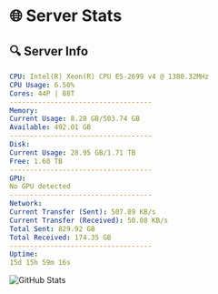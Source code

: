 # 🌐 Server Stats
## 🔍 Server Info
```yaml
CPU: Intel(R) Xeon(R) CPU E5-2699 v4 @ 1380.32MHz
CPU Usage: 6.50%
Cores: 44P | 88T
-----------------------------------
Memory:
Current Usage: 8.28 GB/503.74 GB
Available: 492.01 GB
-----------------------------------
Disk:
Current Usage: 28.95 GB/1.71 TB
Free: 1.60 TB
-----------------------------------
GPU:
No GPU detected
-----------------------------------
Network:
Current Transfer (Sent): 507.89 KB/s
Current Transfer (Received): 50.08 KB/s
Total Sent: 829.92 GB
Total Received: 174.35 GB
-----------------------------------
Uptime:
15d 15h 59m 16s
```
![GitHub Stats](https://img.shields.io/badge/Updated-2025-05-05_09:08:04-blue)